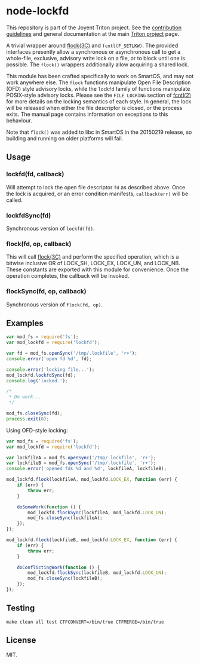 
<!--
    Copyright 2019 Joyent, Inc.
-->

# node-lockfd

This repository is part of the Joyent Triton project. See the [contribution
guidelines](https://github.com/joyent/triton/blob/master/CONTRIBUTING.md)
and general documentation at the main [Triton
project](https://github.com/joyent/triton) page.

A trivial wrapper around [flock(3C)](https://illumos.org/man/3C/flock) and
`fcntl(F_SETLKW)`. The provided interfaces presently allow a synchronous or
asynchronous call to get a whole-file, exclusive, advisory write lock on a file,
or to block until one is possible. The `flock()` wrappers additionally allow
acquiring a shared lock.

This module has been crafted specifically to work on SmartOS, and may not work
anywhere else. The `flock` functions manipulate Open File Description (OFD)
style advisory locks, while the `lockfd` family of functions manipulate
POSIX-style advisory locks. Please see the `FILE LOCKING` section of
[fcntl(2)](http://illumos.org/man/2/fcntl#file-locking) for more details on the
locking semantics of each style. In general, the lock will be released when
either the file descriptor is closed, or the process exits. The manual page
contains information on exceptions to this behaviour.

Note that `flock()` was added to libc in SmartOS in the 20150219 release, so
building and running on older platforms will fail.

## Usage

### lockfd(fd, callback)

Will attempt to lock the open file descriptor `fd` as described above.  Once
the lock is acquired, or an error condition manifests, `callback(err)` will be
called.

### lockfdSync(fd)

Synchronous version of `lockfd(fd)`.

### flock(fd, op, callback)

This will call [flock(3C)](http://illumos.org/man/3C/flock) and perform the
specified operation, which is a bitwise inclusive OR of LOCK\_SH, LOCK\_EX,
LOCK\_UN, and LOCK\_NB. These constants are exported with this module for
convenience. Once the operation completes, the callback will be invoked.

### flockSync(fd, op, callback)

Synchronous version of `flock(fd, op)`.

## Examples

```javascript
var mod_fs = require('fs');
var mod_lockfd = require('lockfd');

var fd = mod_fs.openSync('/tmp/.lockfile', 'r+');
console.error('open fd %d', fd);

console.error('locking file...');
mod_lockfd.lockfdSync(fd);
console.log('locked.');

/*
 * Do work...
 */

mod_fs.closeSync(fd);
process.exit(0);
```

Using OFD-style locking:


```javascript
var mod_fs = require('fs');
var mod_lockfd = require('lockfd');

var lockfileA = mod_fs.openSync('/tmp/.lockfile', 'r+');
var lockfileB = mod_fs.openSync('/tmp/.lockfile', 'r+');
console.error('opened fds %d and %d', lockfileA, lockfileB);

mod_lockfd.flock(lockfileA, mod_lockfd.LOCK_EX, function (err) {
    if (err) {
        throw err;
    }

    doSomeWork(function () {
        mod_lockfd.flockSync(lockfileA, mod_lockfd.LOCK_UN);
        mod_fs.closeSync(lockfileA);
    });
});

mod_lockfd.flock(lockfileB, mod_lockfd.LOCK_EX, function (err) {
    if (err) {
        throw err;
    }

    doConflictingWork(function () {
        mod_lockfd.flockSync(lockfileB, mod_lockfd.LOCK_UN);
        mod_fs.closeSync(lockfileB);
    });
});
```

## Testing

    make clean all test CTFCONVERT=/bin/true CTFMERGE=/bin/true

## License

MIT.
